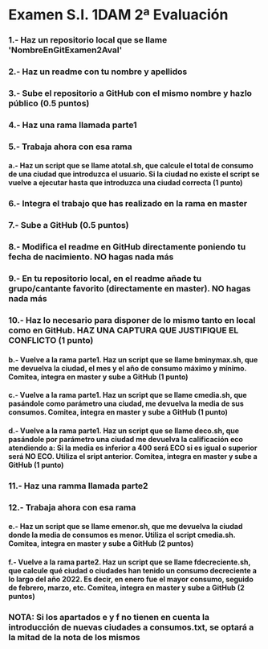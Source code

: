 # Examen S.I. 1DAM 2ª Evaluación

### 1.- Haz un repositorio local que se llame 'NombreEnGitExamen2Aval'
### 2.- Haz un readme con tu nombre y apellidos
### 3.- Sube el repositorio a GitHub con el mismo nombre y hazlo público (0.5 puntos)
### 4.- Haz una rama llamada parte1
### 5.- Trabaja ahora con esa rama

#### a.- Haz un script que se llame atotal.sh, que calcule el total de consumo de una ciudad que introduzca el usuario. Si la ciudad no existe el script se vuelve a ejecutar hasta que introduzca una ciudad correcta (1 punto)

### 6.- Integra el trabajo que has realizado en la rama en master
### 7.- Sube a GitHub (0.5 puntos)
### 8.- Modifica el readme en GitHub directamente poniendo tu fecha de nacimiento. NO hagas nada más
### 9.- En tu repositorio local, en el readme añade tu grupo/cantante favorito (directamente en master). NO hagas nada más
### 10.- Haz lo necesario para disponer de lo mismo tanto en local como en GitHub. HAZ UNA CAPTURA QUE JUSTIFIQUE EL CONFLICTO (1 punto)

#### b.- Vuelve a la rama parte1. Haz un script que se llame bminymax.sh, que me devuelva la ciudad, el mes y el año de consumo máximo y mínimo. Comitea, integra en master y sube a GitHub (1 punto)
#### c.- Vuelve a la rama parte1. Haz un script que se llame cmedia.sh, que pasándole como parámetro una ciudad, me devuelva la media de sus consumos. Comitea, integra en master y sube a GitHub (1 punto)
#### d.- Vuelve a la rama parte1. Haz un script que se llame deco.sh, que pasándole por parámetro una ciudad me devuelva la calificación eco atendiendo a: Si la media es inferior a 400 será ECO si es igual o superior será NO ECO. Utiliza el sript anterior. Comitea, integra en master y sube a GitHub (1 punto)

### 11.- Haz una ramma llamada parte2
### 12.- Trabaja ahora con esa rama

#### e.- Haz un script que se llame emenor.sh, que me devuelva la ciudad donde la media de consumos es menor. Utiliza el script cmedia.sh. Comitea, integra en master y sube a GitHub (2 puntos)
#### f.- Vuelve a la rama parte2. Haz un script que se llame fdecreciente.sh, que calcule qué ciudad o ciudades han tenido un consumo decreciente a lo largo del año 2022. Es decir, en enero fue el mayor consumo, seguido de febrero, marzo, etc. Comitea, integra en master y sube a GitHub (2 puntos)

### NOTA: Si los apartados e y f no tienen en cuenta la introducción de nuevas ciudades a consumos.txt, se optará a la mitad de la nota de los mismos
